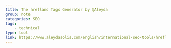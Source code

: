 ```yaml
---
title: The hrefland Tags Generator by @Aleyda
group: note
categories: SEO
tags:
    - technical
type: tool
link: https://www.aleydasolis.com/english/international-seo-tools/hreflang-tags-generator/
---
```

